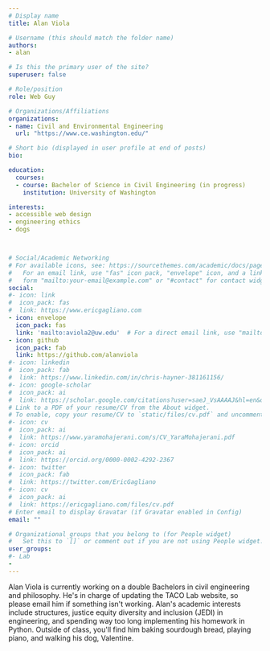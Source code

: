 ```yaml
---
# Display name
title: Alan Viola

# Username (this should match the folder name)
authors:
- alan

# Is this the primary user of the site?
superuser: false

# Role/position
role: Web Guy

# Organizations/Affiliations
organizations:
- name: Civil and Environmental Engineering
  url: "https://www.ce.washington.edu/"

# Short bio (displayed in user profile at end of posts)
bio:

education:
  courses:
  - course: Bachelor of Science in Civil Engineering (in progress)
    institution: University of Washington

interests:
- accessible web design
- engineering ethics
- dogs



# Social/Academic Networking
# For available icons, see: https://sourcethemes.com/academic/docs/page-builder/#icons
#   For an email link, use "fas" icon pack, "envelope" icon, and a link in the
#   form "mailto:your-email@example.com" or "#contact" for contact widget.
social:
#- icon: link
#  icon_pack: fas
#  link: https://www.ericgagliano.com
- icon: envelope
  icon_pack: fas
  link: 'mailto:aviola2@uw.edu'  # For a direct email link, use "mailto:test@example.org".
- icon: github
  icon_pack: fab
  link: https://github.com/alanviola
#- icon: linkedin
#  icon_pack: fab
#  link: https://www.linkedin.com/in/chris-hayner-381161156/
#- icon: google-scholar
#  icon_pack: ai
#  link: https://scholar.google.com/citations?user=saeJ_VsAAAAJ&hl=en&oi=ao
# Link to a PDF of your resume/CV from the About widget.
# To enable, copy your resume/CV to `static/files/cv.pdf` and uncomment the lines below.
#- icon: cv
#  icon_pack: ai
#  link: https://www.yaramohajerani.com/s/CV_YaraMohajerani.pdf
#- icon: orcid
#  icon_pack: ai
#  link: https://orcid.org/0000-0002-4292-2367
#- icon: twitter
#  icon_pack: fab
#  link: https://twitter.com/EricGagliano
#- icon: cv
#  icon_pack: ai
#  link: https://ericgagliano.com/files/cv.pdf
# Enter email to display Gravatar (if Gravatar enabled in Config)
email: ""

# Organizational groups that you belong to (for People widget)
#   Set this to `[]` or comment out if you are not using People widget.
user_groups:
#- Lab
-
---
```

Alan Viola is currently working on a double Bachelors in civil engineering and philosophy. He's in charge of updating the TACO Lab website, so please email him if something isn't working. Alan's academic interests include structures, justice equity diversity and inclusion (JEDI) in engineering, and spending way too long implementing his homework in Python. Outside of class, you'll find him baking sourdough bread, playing piano, and walking his dog, Valentine.